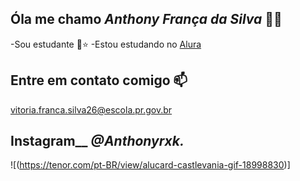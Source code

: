 ## Óla me chamo _Anthony França da Silva_ 🦋🌙


-Sou estudante 🖤⭐
-Estou estudando no [Alura](https://www.alura.com.br)

## Entre em contato comigo 📫
vitoria.franca.silva26@escola.pr.gov.br


## Instagram__ _@Anthonyrxk._


![(https://tenor.com/pt-BR/view/alucard-castlevania-gif-18998830)]

